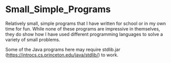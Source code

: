 # Small_Simple_Programs
Relatively small, simple programs that I have written for school or in my own time for fun.
While none of these programs are impressive in themselves, they do show how I have used different programming languages to solve a variety of small problems.

Some of the Java programs here may require stdlib.jar (https://introcs.cs.princeton.edu/java/stdlib/) to work.
